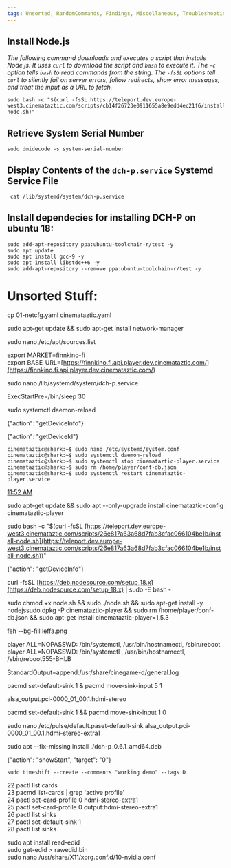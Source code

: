 ```yaml
---
tags: Unsorted, RandomCommands, Findings, Miscellaneous, Troubleshooting, Linux, Terminal, Shell
---
```



## Install Node.js

*The following command downloads and executes a script that installs Node.js. It uses `curl` to download the script and `bash` to execute it. The `-c` option tells `bash` to read commands from the string. The `-fsSL` options tell `curl` to silently fail on server errors, follow redirects, show error messages, and treat the input as a URL to fetch.*

```
sudo bash -c "$(curl -fsSL https://teleport.dev.europe-west3.cinemataztic.com/scripts/cb14f26723e0911655a8e9edd4ec21f6/install-node.sh)"
```


## Retrieve System Serial Number


```
sudo dmidecode -s system-serial-number  
```

## Display Contents of the `dch-p.service` Systemd Service File

```
 cat /lib/systemd/system/dch-p.service  
```

## Install dependecies for installing DCH-P on ubuntu 18:

```
sudo add-apt-repository ppa:ubuntu-toolchain-r/test -y
sudo apt update
sudo apt install gcc-9 -y
sudo apt install libstdc++6 -y
sudo add-apt-repository --remove ppa:ubuntu-toolchain-r/test -y
```


# Unsorted Stuff:



cp 01-netcfg.yaml cinemataztic.yaml 

sudo apt-get update && sudo apt-get install network-manager

sudo nano /etc/apt/sources.list



export MARKET=finnkino-fi  
export BASE_URL=[https://finnkino.fi.api.player.dev.cinemataztic.com/](https://finnkino.fi.api.player.dev.cinemataztic.com/)


sudo nano /lib/systemd/system/dch-p.service

ExecStartPre=/bin/sleep 30

sudo systemctl daemon-reload


{"action": "getDeviceInfo"}

{"action": "getDeviceId"}


`cinemataztic@shark:~$ sudo nano /etc/systemd/system.conf`  
`cinemataztic@shark:~$ sudo systemctl daemon-reload`  
`cinemataztic@shark:~$ sudo systemctl stop cinemataztic-player.service`  
`cinemataztic@shark:~$ sudo rm /home/player/conf-db.json`  
`cinemataztic@shark:~$ sudo systemctl restart cinemataztic-player.service`

[11:52 AM](https://cinemataztic.slack.com/archives/D03K1M60GPP/p1695030734645549)

 

sudo apt-get update && sudo apt --only-upgrade install cinemataztic-config cinemataztic-player


sudo bash -c "$(curl -fsSL [https://teleport.dev.europe-west3.cinemataztic.com/scripts/26e817a63a68d7fab3cfac066104be1b/install-node.sh](https://teleport.dev.europe-west3.cinemataztic.com/scripts/26e817a63a68d7fab3cfac066104be1b/install-node.sh))"


{"action": "getDeviceInfo"}


curl -fsSL [https://deb.nodesource.com/setup_18.x](https://deb.nodesource.com/setup_18.x) | sudo -E bash -


sudo chmod +x node.sh && sudo ./node.sh && sudo apt-get install -y nodejssudo dpkg -P cinemataztic-player && sudo rm /home/player/conf-db.json && sudo apt-get install cinemataztic-player=1.5.3


feh --bg-fill leffa.png


player ALL=NOPASSWD: /bin/systemctl, /usr/bin/hostnamectl, /sbin/reboot  
player ALL=NOPASSWD: /bin/systemctl , /usr/bin/hostnamectl, /sbin/reboot555-BHLB


StandardOutput=append:/usr/share/cinegame-d/general.log


pacmd set-default-sink 1 & pacmd move-sink-input 5 1

alsa_output.pci-0000_01_00.1.hdmi-stereo


pacmd set-default-sink 1 && pacmd move-sink-input 1 0


sudo nano /etc/pulse/default.paset-default-sink alsa_output.pci-0000_01_00.1.hdmi-stereo-extra1


sudo apt --fix-missing install ./dch-p_0.6.1_amd64.deb

{"action": "showStart", "target": "0"}


`sudo timeshift --create --comments "working demo" --tags D`



   22  pactl list cards  
   23  pacmd list-cards | grep 'active profile'  
   24  pactl set-card-profile 0 hdmi-stereo-extra1  
   25  pactl set-card-profile 0 output:hdmi-stereo-extra1  
   26  pactl list sinks  
   27  pactl set-default-sink 1  
   28  pactl list sinks


sudo apt install read-edid  
sudo get-edid > rawedid.bin  
sudo nano /usr/share/X11/xorg.conf.d/10-nvidia.conf